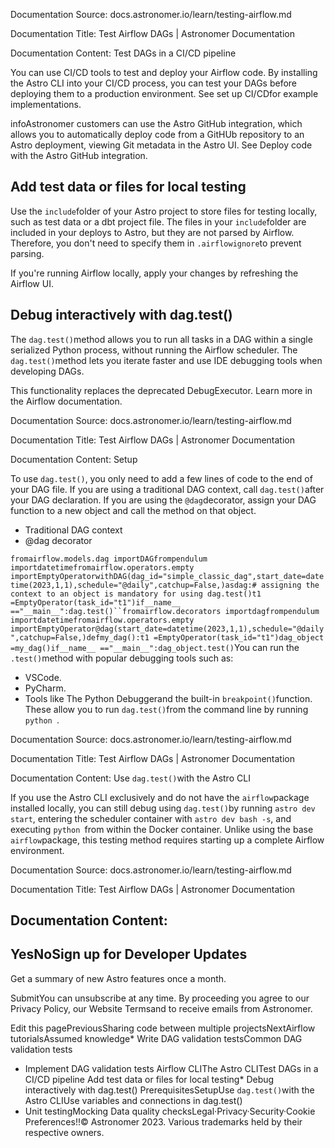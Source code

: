 Documentation Source:
docs.astronomer.io/learn/testing-airflow.md

Documentation Title:
Test Airflow DAGs | Astronomer Documentation

Documentation Content:
Test DAGs in a CI/CD pipeline​

You can use CI/CD tools to test and deploy your Airflow code. By installing the Astro CLI into your CI/CD process, you can test your DAGs before deploying them to a production environment. See set up CI/CDfor example implementations.

infoAstronomer customers can use the Astro GitHub integration, which allows you to automatically deploy code from a GitHUb repository to an Astro deployment, viewing Git metadata in the Astro UI. See Deploy code with the Astro GitHub integration.

Add test data or files for local testing​
-----------------------------------------

Use the `include`folder of your Astro project to store files for testing locally, such as test data or a dbt project file. The files in your `include`folder are included in your deploys to Astro, but they are not parsed by Airflow. Therefore, you don't need to specify them in `.airflowignore`to prevent parsing.

If you're running Airflow locally, apply your changes by refreshing the Airflow UI.

Debug interactively with dag.test()​
------------------------------------

The `dag.test()`method allows you to run all tasks in a DAG within a single serialized Python process, without running the Airflow scheduler. The `dag.test()`method lets you iterate faster and use IDE debugging tools when developing DAGs.

This functionality replaces the deprecated DebugExecutor. Learn more in the Airflow documentation.



Documentation Source:
docs.astronomer.io/learn/testing-airflow.md

Documentation Title:
Test Airflow DAGs | Astronomer Documentation

Documentation Content:
Setup​

To use `dag.test()`, you only need to add a few lines of code to the end of your DAG file. If you are using a traditional DAG context, call `dag.test()`after your DAG declaration. If you are using the `@dag`decorator, assign your DAG function to a new object and call the method on that object.

* Traditional DAG context
* @dag decorator

`fromairflow.models.dag importDAGfrompendulum importdatetimefromairflow.operators.empty importEmptyOperatorwithDAG(dag_id="simple_classic_dag",start_date=datetime(2023,1,1),schedule="@daily",catchup=False,)asdag:# assigning the context to an object is mandatory for using dag.test()t1 =EmptyOperator(task_id="t1")if__name__ =="__main__":dag.test()``fromairflow.decorators importdagfrompendulum importdatetimefromairflow.operators.empty importEmptyOperator@dag(start_date=datetime(2023,1,1),schedule="@daily",catchup=False,)defmy_dag():t1 =EmptyOperator(task_id="t1")dag_object =my_dag()if__name__ =="__main__":dag_object.test()`You can run the `.test()`method with popular debugging tools such as:

* VSCode.
* PyCharm.
* Tools like The Python Debuggerand the built-in `breakpoint()`function. These allow you to run `dag.test()`from the command line by running `python `.



Documentation Source:
docs.astronomer.io/learn/testing-airflow.md

Documentation Title:
Test Airflow DAGs | Astronomer Documentation

Documentation Content:
Use `dag.test()`with the Astro CLI​

If you use the Astro CLI exclusively and do not have the `airflow`package installed locally, you can still debug using `dag.test()`by running `astro dev start`, entering the scheduler container with `astro dev bash -s`, and executing `python `from within the Docker container. Unlike using the base `airflow`package, this testing method requires starting up a complete Airflow environment.



Documentation Source:
docs.astronomer.io/learn/testing-airflow.md

Documentation Title:
Test Airflow DAGs | Astronomer Documentation

Documentation Content:
----------------------

YesNoSign up for Developer Updates
-----------------------------

Get a summary of new Astro features once a month.

SubmitYou can unsubscribe at any time. By proceeding you agree to our Privacy Policy, our Website Termsand to receive emails from Astronomer.

Edit this pagePreviousSharing code between multiple projectsNextAirflow tutorialsAssumed knowledge* Write DAG validation testsCommon DAG validation tests
* Implement DAG validation tests
	Airflow CLIThe Astro CLITest DAGs in a CI/CD pipeline
Add test data or files for local testing* Debug interactively with dag.test()
	PrerequisitesSetupUse `dag.test()`with the Astro CLIUse variables and connections in dag.test()
* Unit testingMocking
Data quality checksLegal·Privacy·Security·Cookie Preferences!!© Astronomer 2023. Various trademarks held by their respective owners.



